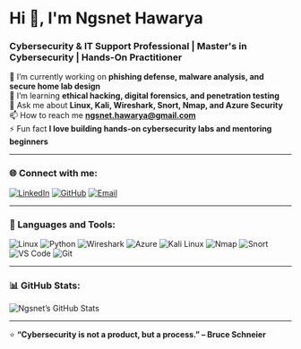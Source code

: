 # Hi 👋, I'm Ngsnet Hawarya  
### Cybersecurity & IT Support Professional | Master's in Cybersecurity | Hands-On Practitioner  

🔭 I’m currently working on **phishing defense, malware analysis, and secure home lab design**  
🌱 I’m learning **ethical hacking, digital forensics, and penetration testing**  
💬 Ask me about **Linux, Kali, Wireshark, Snort, Nmap, and Azure Security**  
📫 How to reach me **ngsnet.hawarya@gmail.com**  
⚡ Fun fact **I love building hands-on cybersecurity labs and mentoring beginners**

---

### 🌐 Connect with me:
[![LinkedIn](https://img.shields.io/badge/LinkedIn-0077B5?logo=linkedin&logoColor=white)](https://www.linkedin.com/in/ngsneteri)
[![GitHub](https://img.shields.io/badge/GitHub-181717?logo=github&logoColor=white)](https://github.com/ngsneteri)
[![Email](https://img.shields.io/badge/Email-D14836?logo=gmail&logoColor=white)](mailto:ngsnet.hawarya@gmail.com)

---

### 🧰 Languages and Tools:
![Linux](https://img.shields.io/badge/Linux-FCC624?logo=linux&logoColor=black)
![Python](https://img.shields.io/badge/Python-3776AB?logo=python&logoColor=white)
![Wireshark](https://img.shields.io/badge/Wireshark-1679A7?logo=wireshark&logoColor=white)
![Azure](https://img.shields.io/badge/Azure-0078D4?logo=microsoftazure&logoColor=white)
![Kali Linux](https://img.shields.io/badge/Kali%20Linux-557C94?logo=kalilinux&logoColor=white)
![Nmap](https://img.shields.io/badge/Nmap-4682B4?logo=nmap&logoColor=white)
![Snort](https://img.shields.io/badge/Snort-CC0000?logo=snort&logoColor=white)
![VS Code](https://img.shields.io/badge/VS%20Code-007ACC?logo=visualstudiocode&logoColor=white)
![Git](https://img.shields.io/badge/Git-F05032?logo=git&logoColor=white)

---

### 📊 GitHub Stats:
![Ngsnet’s GitHub Stats](https://github-readme-stats.vercel.app/api?username=ngsneteri&show_icons=true&theme=tokyonight)

---

⭐️ **“Cybersecurity is not a product, but a process.” – Bruce Schneier**
